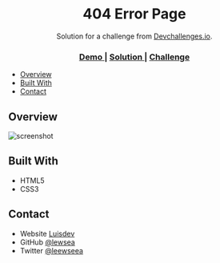 <!-- Please update value in the {}  -->

<h1 align="center">404 Error Page</h1>

<div align="center">
   Solution for a challenge from  <a href="http://devchallenges.io" target="_blank">Devchallenges.io</a>.
</div>

<div align="center">
  <h3>
    <a href="https://hungry-pare-79350e.netlify.app/404-not-found-master/index.html">
      Demo
    </a>
    <span> | </span>
    <a href="https://github.com/lewsea/devchallenges-projects/tree/master/404-not-found-master">
      Solution
    </a>
    <span> | </span>
    <a href="https://devchallenges.io/challenges/wBunSb7FPrIepJZAg0sY">
      Challenge
    </a>
  </h3>
</div>

- [Overview](#overview)
- [Built With](#built-with)
- [Contact](#contact)

## Overview

![screenshot](https://user-images.githubusercontent.com/55370617/95182586-694e7c80-07f7-11eb-89cb-2e5ce96e3900.png)


## Built With

- HTML5
- CSS3


## Contact

- Website [Luisdev](http://luisdev.pro/)
- GitHub [@lewsea](https://github.com/lewsea)
- Twitter [@leewseea](https://twitter.com/leewseea)
